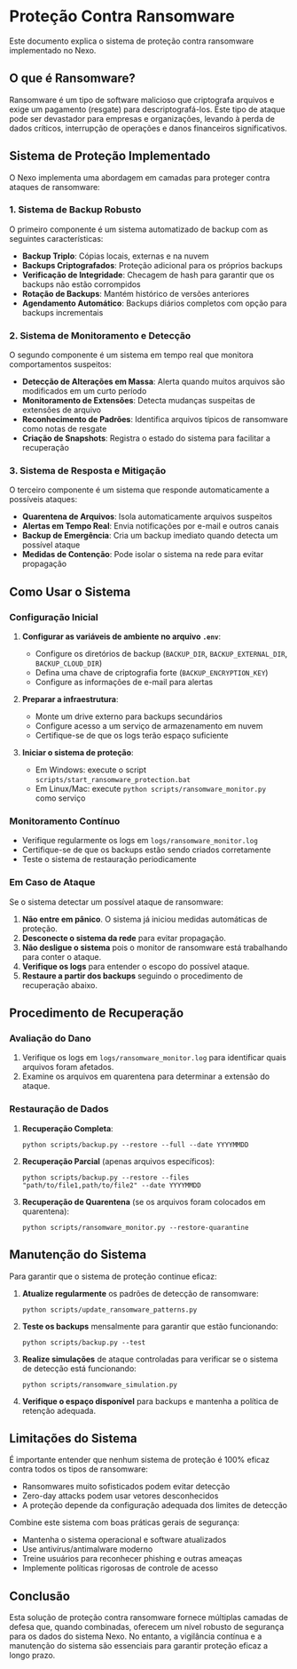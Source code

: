 # Proteção Contra Ransomware

Este documento explica o sistema de proteção contra ransomware implementado no Nexo.

## O que é Ransomware?

Ransomware é um tipo de software malicioso que criptografa arquivos e exige um pagamento (resgate) para descriptografá-los. Este tipo de ataque pode ser devastador para empresas e organizações, levando à perda de dados críticos, interrupção de operações e danos financeiros significativos.

## Sistema de Proteção Implementado

O Nexo implementa uma abordagem em camadas para proteger contra ataques de ransomware:

### 1. Sistema de Backup Robusto

O primeiro componente é um sistema automatizado de backup com as seguintes características:

- **Backup Triplo**: Cópias locais, externas e na nuvem
- **Backups Criptografados**: Proteção adicional para os próprios backups
- **Verificação de Integridade**: Checagem de hash para garantir que os backups não estão corrompidos
- **Rotação de Backups**: Mantém histórico de versões anteriores
- **Agendamento Automático**: Backups diários completos com opção para backups incrementais

### 2. Sistema de Monitoramento e Detecção

O segundo componente é um sistema em tempo real que monitora comportamentos suspeitos:

- **Detecção de Alterações em Massa**: Alerta quando muitos arquivos são modificados em um curto período
- **Monitoramento de Extensões**: Detecta mudanças suspeitas de extensões de arquivo
- **Reconhecimento de Padrões**: Identifica arquivos típicos de ransomware como notas de resgate
- **Criação de Snapshots**: Registra o estado do sistema para facilitar a recuperação

### 3. Sistema de Resposta e Mitigação

O terceiro componente é um sistema que responde automaticamente a possíveis ataques:

- **Quarentena de Arquivos**: Isola automaticamente arquivos suspeitos
- **Alertas em Tempo Real**: Envia notificações por e-mail e outros canais
- **Backup de Emergência**: Cria um backup imediato quando detecta um possível ataque
- **Medidas de Contenção**: Pode isolar o sistema na rede para evitar propagação

## Como Usar o Sistema

### Configuração Inicial

1. **Configurar as variáveis de ambiente no arquivo `.env`**:
   - Configure os diretórios de backup (`BACKUP_DIR`, `BACKUP_EXTERNAL_DIR`, `BACKUP_CLOUD_DIR`)
   - Defina uma chave de criptografia forte (`BACKUP_ENCRYPTION_KEY`)
   - Configure as informações de e-mail para alertas

2. **Preparar a infraestrutura**:
   - Monte um drive externo para backups secundários
   - Configure acesso a um serviço de armazenamento em nuvem
   - Certifique-se de que os logs terão espaço suficiente

3. **Iniciar o sistema de proteção**:
   - Em Windows: execute o script `scripts/start_ransomware_protection.bat`
   - Em Linux/Mac: execute `python scripts/ransomware_monitor.py` como serviço

### Monitoramento Contínuo

- Verifique regularmente os logs em `logs/ransomware_monitor.log`
- Certifique-se de que os backups estão sendo criados corretamente
- Teste o sistema de restauração periodicamente

### Em Caso de Ataque

Se o sistema detectar um possível ataque de ransomware:

1. **Não entre em pânico**. O sistema já iniciou medidas automáticas de proteção.
2. **Desconecte o sistema da rede** para evitar propagação.
3. **Não desligue o sistema** pois o monitor de ransomware está trabalhando para conter o ataque.
4. **Verifique os logs** para entender o escopo do possível ataque.
5. **Restaure a partir dos backups** seguindo o procedimento de recuperação abaixo.

## Procedimento de Recuperação

### Avaliação do Dano

1. Verifique os logs em `logs/ransomware_monitor.log` para identificar quais arquivos foram afetados.
2. Examine os arquivos em quarentena para determinar a extensão do ataque.

### Restauração de Dados

1. **Recuperação Completa**:
   ```
   python scripts/backup.py --restore --full --date YYYYMMDD
   ```

2. **Recuperação Parcial** (apenas arquivos específicos):
   ```
   python scripts/backup.py --restore --files "path/to/file1,path/to/file2" --date YYYYMMDD
   ```

3. **Recuperação de Quarentena** (se os arquivos foram colocados em quarentena):
   ```
   python scripts/ransomware_monitor.py --restore-quarantine
   ```

## Manutenção do Sistema

Para garantir que o sistema de proteção continue eficaz:

1. **Atualize regularmente** os padrões de detecção de ransomware:
   ```
   python scripts/update_ransomware_patterns.py
   ```

2. **Teste os backups** mensalmente para garantir que estão funcionando:
   ```
   python scripts/backup.py --test
   ```

3. **Realize simulações** de ataque controladas para verificar se o sistema de detecção está funcionando:
   ```
   python scripts/ransomware_simulation.py
   ```

4. **Verifique o espaço disponível** para backups e mantenha a política de retenção adequada.

## Limitações do Sistema

É importante entender que nenhum sistema de proteção é 100% eficaz contra todos os tipos de ransomware:

- Ransomwares muito sofisticados podem evitar detecção
- Zero-day attacks podem usar vetores desconhecidos
- A proteção depende da configuração adequada dos limites de detecção

Combine este sistema com boas práticas gerais de segurança:
- Mantenha o sistema operacional e software atualizados
- Use antivírus/antimalware moderno
- Treine usuários para reconhecer phishing e outras ameaças
- Implemente políticas rigorosas de controle de acesso

## Conclusão

Esta solução de proteção contra ransomware fornece múltiplas camadas de defesa que, quando combinadas, oferecem um nível robusto de segurança para os dados do sistema Nexo. No entanto, a vigilância contínua e a manutenção do sistema são essenciais para garantir proteção eficaz a longo prazo. 